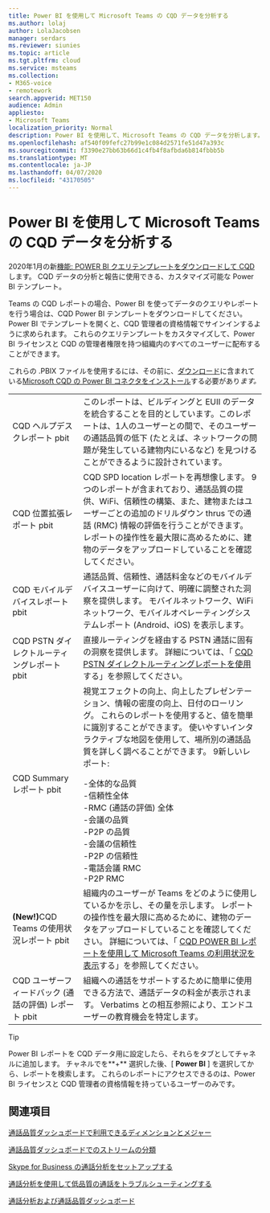 ```yaml
---
title: Power BI を使用して Microsoft Teams の CQD データを分析する
ms.author: lolaj
author: LolaJacobsen
manager: serdars
ms.reviewer: siunies
ms.topic: article
ms.tgt.pltfrm: cloud
ms.service: msteams
ms.collection:
- M365-voice
- remotework
search.appverid: MET150
audience: Admin
appliesto:
- Microsoft Teams
localization_priority: Normal
description: Power BI を使用して、Microsoft Teams の CQD データを分析します。
ms.openlocfilehash: af540f09fefc27b99e1c084d2571fe51d47a393c
ms.sourcegitcommit: f3390e27bb63b66d1c4fb4f8afbda6b814fbbb5b
ms.translationtype: MT
ms.contentlocale: ja-JP
ms.lasthandoff: 04/07/2020
ms.locfileid: "43170505"
---
```

# <a name="use-power-bi-to-analyze-cqd-data-for-microsoft-teams"></a>Power BI を使用して Microsoft Teams の CQD データを分析する

2020年1月の新[機能: POWER BI クエリテンプレートをダウンロードして CQD](https://github.com/MicrosoftDocs/OfficeDocs-SkypeForBusiness/blob/live/Teams/downloads/CQD-Power-BI-query-templates.zip?raw=true)します。 CQD データの分析と報告に使用できる、カスタマイズ可能な Power BI テンプレート。

Teams の CQD レポートの場合、Power BI を使ってデータのクエリやレポートを行う場合は、CQD Power BI テンプレートをダウンロードしてください。 Power BI でテンプレートを開くと、CQD 管理者の資格情報でサインインするように求められます。 これらのクエリテンプレートをカスタマイズして、Power BI ライセンスと CQD の管理者権限を持つ組織内のすべてのユーザーに配布することができます。

これらの .PBIX ファイルを使用するには、その前に、[ダウンロード](https://github.com/MicrosoftDocs/OfficeDocs-SkypeForBusiness/blob/live/Teams/downloads/CQD-Power-BI-query-templates.zip?raw=true)に含まれている[Microsoft CQD の Power BI コネクタをインストール](CQD-Power-BI-connector.md)する必要があり*ます。* 


|  |  |
|---------|---------|
|CQD ヘルプデスクレポート pbit     |このレポートは、ビルディングと EUII のデータを統合することを目的としています。このレポートは、1人のユーザーとの間で、そのユーザーの通話品質の低下 (たとえば、ネットワークの問題が発生している建物内にいるなど) を見つけることができるように設計されています。         |
|CQD 位置拡張レポート pbit     | CQD SPD location レポートを再想像します。 9つのレポートが含まれており、通話品質の提供、WiFi、信頼性の構築、また、建物またはユーザーごとの追加のドリルダウン thrus での通話 (RMC) 情報の評価を行うことができます。  レポートの操作性を最大限に高めるために、建物のデータをアップロードしていることを確認してください。        |
|CQD モバイルデバイスレポート pbit     | 通話品質、信頼性、通話料金などのモバイルデバイスユーザーに向けて、明確に調整された洞察を提供します。 モバイルネットワーク、WiFi ネットワーク、モバイルオペレーティングシステムレポート (Android、iOS) を表示します。        |
|CQD PSTN ダイレクトルーティングレポート pbit     |直接ルーティングを経由する PSTN 通話に固有の洞察を提供します。 詳細については、「 [CQD PSTN ダイレクトルーティングレポートを使用](CQD-PSTN-report.md)する」を参照してください。         |
|CQD Summary レポート pbit     |視覚エフェクトの向上、向上したプレゼンテーション、情報の密度の向上、日付のローリング。 これらのレポートを使用すると、値を簡単に識別することができます。 使いやすいインタラクティブな地図を使用して、場所別の通話品質を詳しく調べることができます。 9新しいレポート:</p>-全体的な品質<br>-信頼性全体<br>-RMC (通話の評価) 全体<br>-会議の品質<br>-P2P の品質<br>-会議の信頼性<br>-P2P の信頼性<br>-電話会議 RMC<br>-P2P RMC         |
|<strong>(New!)</strong>CQD Teams の使用状況レポート pbit     | 組織内のユーザーが Teams をどのように使用しているかを示し、その量を示します。 レポートの操作性を最大限に高めるために、建物のデータをアップロードしていることを確認してください。 詳細については、「 [CQD POWER BI レポートを使用して Microsoft Teams の利用状況を表示](CQD-teams-utilization-report.md)する」を参照してください。        |
|CQD ユーザーフィードバック (通話の評価) レポート pbit     | 組織への通話をサポートするために簡単に使用できる方法で、通話データの料金が表示されます。 Verbatims との相互参照により、エンドユーザーの教育機会を特定します。        |

> [!TIP]
> Power BI レポートを CQD データ用に設定したら、それらをタブとしてチャネルに追加します。 チャネルでを**+** 選択した後、[ **Power BI** ] を選択してから、レポートを検索します。 これらのレポートにアクセスできるのは、Power BI ライセンスと CQD 管理者の資格情報を持っているユーザーのみです。


## <a name="related-topics"></a>関連項目

[通話品質ダッシュボードで利用できるディメンションとメジャー](dimensions-and-measures-available-in-call-quality-dashboard.md)

[通話品質ダッシュボードでのストリームの分類](stream-classification-in-call-quality-dashboard.md)

[Skype for Business の通話分析をセットアップする](set-up-call-analytics.md)

[通話分析を使用して低品質の通話をトラブルシューティングする](use-call-analytics-to-troubleshoot-poor-call-quality.md)

[通話分析および通話品質ダッシュボード](difference-between-call-analytics-and-call-quality-dashboard.md)
 
